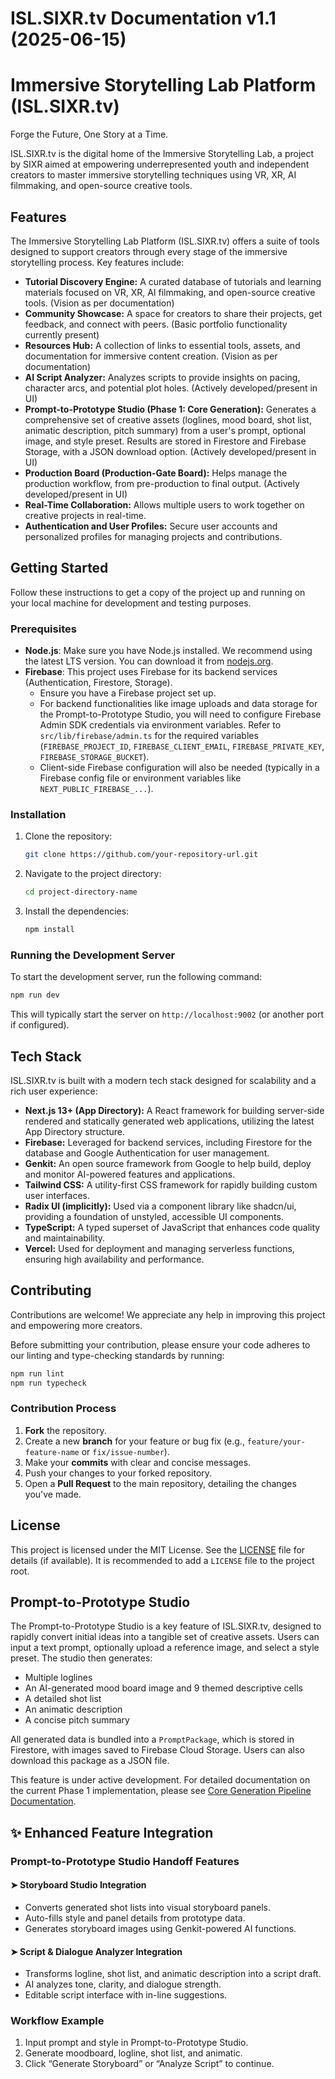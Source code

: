 # ISL.SIXR.tv Documentation v1.1 (2025-06-15)

# Immersive Storytelling Lab Platform (ISL.SIXR.tv)

Forge the Future, One Story at a Time.

ISL.SIXR.tv is the digital home of the Immersive Storytelling Lab, a project by SIXR aimed at empowering underrepresented youth and independent creators to master immersive storytelling techniques using VR, XR, AI filmmaking, and open-source creative tools.

## Features

The Immersive Storytelling Lab Platform (ISL.SIXR.tv) offers a suite of tools designed to support creators through every stage of the immersive storytelling process. Key features include:

-   **Tutorial Discovery Engine:** A curated database of tutorials and learning materials focused on VR, XR, AI filmmaking, and open-source creative tools. (Vision as per documentation)
-   **Community Showcase:** A space for creators to share their projects, get feedback, and connect with peers. (Basic portfolio functionality currently present)
-   **Resources Hub:** A collection of links to essential tools, assets, and documentation for immersive content creation. (Vision as per documentation)
-   **AI Script Analyzer:** Analyzes scripts to provide insights on pacing, character arcs, and potential plot holes. (Actively developed/present in UI)
-   **Prompt-to-Prototype Studio (Phase 1: Core Generation):** Generates a comprehensive set of creative assets (loglines, mood board, shot list, animatic description, pitch summary) from a user's prompt, optional image, and style preset. Results are stored in Firestore and Firebase Storage, with a JSON download option. (Actively developed/present in UI)
-   **Production Board (Production-Gate Board):** Helps manage the production workflow, from pre-production to final output. (Actively developed/present in UI)
-   **Real-Time Collaboration:** Allows multiple users to work together on creative projects in real-time.
-   **Authentication and User Profiles:** Secure user accounts and personalized profiles for managing projects and contributions.

## Getting Started

Follow these instructions to get a copy of the project up and running on your local machine for development and testing purposes.

### Prerequisites

-   **Node.js**: Make sure you have Node.js installed. We recommend using the latest LTS version. You can download it from [nodejs.org](https://nodejs.org/).
-   **Firebase**: This project uses Firebase for its backend services (Authentication, Firestore, Storage).
    -   Ensure you have a Firebase project set up.
    -   For backend functionalities like image uploads and data storage for the Prompt-to-Prototype Studio, you will need to configure Firebase Admin SDK credentials via environment variables. Refer to `src/lib/firebase/admin.ts` for the required variables (`FIREBASE_PROJECT_ID`, `FIREBASE_CLIENT_EMAIL`, `FIREBASE_PRIVATE_KEY`, `FIREBASE_STORAGE_BUCKET`).
    -   Client-side Firebase configuration will also be needed (typically in a Firebase config file or environment variables like `NEXT_PUBLIC_FIREBASE_...`).

### Installation

1.  Clone the repository:
    ```bash
    git clone https://github.com/your-repository-url.git
    ```
2.  Navigate to the project directory:
    ```bash
    cd project-directory-name
    ```
3.  Install the dependencies:
    ```bash
    npm install
    ```

### Running the Development Server

To start the development server, run the following command:

```bash
npm run dev
```
This will typically start the server on `http://localhost:9002` (or another port if configured).

## Tech Stack

ISL.SIXR.tv is built with a modern tech stack designed for scalability and a rich user experience:

-   **Next.js 13+ (App Directory):** A React framework for building server-side rendered and statically generated web applications, utilizing the latest App Directory structure.
-   **Firebase:** Leveraged for backend services, including Firestore for the database and Google Authentication for user management.
-   **Genkit:** An open source framework from Google to help build, deploy and monitor AI-powered features and applications.
-   **Tailwind CSS:** A utility-first CSS framework for rapidly building custom user interfaces.
-   **Radix UI (implicitly):** Used via a component library like shadcn/ui, providing a foundation of unstyled, accessible UI components.
-   **TypeScript:** A typed superset of JavaScript that enhances code quality and maintainability.
-   **Vercel:** Used for deployment and managing serverless functions, ensuring high availability and performance.

## Contributing

Contributions are welcome! We appreciate any help in improving this project and empowering more creators.

Before submitting your contribution, please ensure your code adheres to our linting and type-checking standards by running:

```bash
npm run lint
npm run typecheck
```

### Contribution Process

1.  **Fork** the repository.
2.  Create a new **branch** for your feature or bug fix (e.g., `feature/your-feature-name` or `fix/issue-number`).
3.  Make your **commits** with clear and concise messages.
4.  Push your changes to your forked repository.
5.  Open a **Pull Request** to the main repository, detailing the changes you've made.

## License

This project is licensed under the MIT License. See the [LICENSE](LICENSE) file for details (if available). It is recommended to add a `LICENSE` file to the project root.

## Prompt-to-Prototype Studio

The Prompt-to-Prototype Studio is a key feature of ISL.SIXR.tv, designed to rapidly convert initial ideas into a tangible set of creative assets. Users can input a text prompt, optionally upload a reference image, and select a style preset. The studio then generates:

-   Multiple loglines
-   An AI-generated mood board image and 9 themed descriptive cells
-   A detailed shot list
-   An animatic description
-   A concise pitch summary

All generated data is bundled into a `PromptPackage`, which is stored in Firestore, with images saved to Firebase Cloud Storage. Users can also download this package as a JSON file.

This feature is under active development. For detailed documentation on the current Phase 1 implementation, please see [Core Generation Pipeline Documentation](./docs/v1.1/core.md).

## ✨ Enhanced Feature Integration

### Prompt-to-Prototype Studio Handoff Features

#### ➤ Storyboard Studio Integration
- Converts generated shot lists into visual storyboard panels.
- Auto-fills style and panel details from prototype data.
- Generates storyboard images using Genkit-powered AI functions.

#### ➤ Script & Dialogue Analyzer Integration
- Transforms logline, shot list, and animatic description into a script draft.
- AI analyzes tone, clarity, and dialogue strength.
- Editable script interface with in-line suggestions.

### Workflow Example
1. Input prompt and style in Prompt-to-Prototype Studio.
2. Generate moodboard, logline, shot list, and animatic.
3. Click “Generate Storyboard” or “Analyze Script” to continue.

